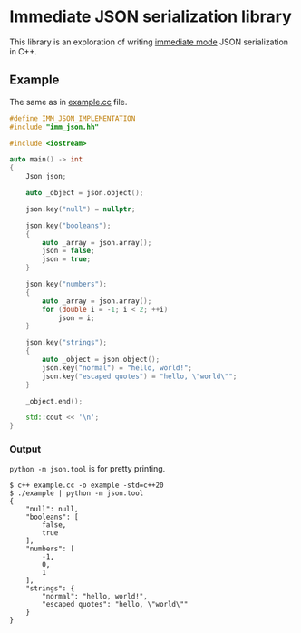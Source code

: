 # Immediate JSON serialization library
This library is an exploration of writing [immediate mode](https://en.wikipedia.org/wiki/Immediate_mode_GUI) JSON serialization in C++.

## Example
The same as in [example.cc](example.cc) file.
```cpp
#define IMM_JSON_IMPLEMENTATION
#include "imm_json.hh"

#include <iostream>

auto main() -> int
{
	Json json;

	auto _object = json.object();

	json.key("null") = nullptr;

	json.key("booleans");
	{
		auto _array = json.array();
		json = false;
		json = true;
	}

	json.key("numbers");
	{
		auto _array = json.array();
		for (double i = -1; i < 2; ++i)
			json = i;
	}

	json.key("strings");
	{
		auto _object = json.object();
		json.key("normal") = "hello, world!";
		json.key("escaped quotes") = "hello, \"world\"";
	}

	_object.end();

	std::cout << '\n';
}
```

### Output
`python -m json.tool` is for pretty printing.
```
$ c++ example.cc -o example -std=c++20
$ ./example | python -m json.tool
{
    "null": null,
    "booleans": [
        false,
        true
    ],
    "numbers": [
        -1,
        0,
        1
    ],
    "strings": {
        "normal": "hello, world!",
        "escaped quotes": "hello, \"world\""
    }
}

```

